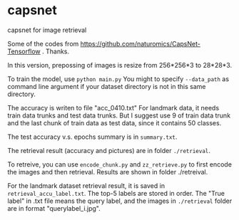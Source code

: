 # capsnet
capsnet for image retrieval

Some of the codes from https://github.com/naturomics/CapsNet-Tensorflow . Thanks.

In this version, prepossing of images is resize from 256\*256\*3 to 28\*28\*3.

To train the model, use `python main.py`
You might to specify `--data_path` as command line argument if your dataset directory is not in this same directory.

The accuracy is writen to file "acc_0410.txt"
For landmark data, it needs train data trunks and test data trunks. But I suggest use 9 of train data trunk and 
the last chunk of train data as test data, since it contains 50 classes.

The test accuracy v.s. epochs summary is in `summary.txt`.

The retrieval result (accuracy and pictures) are in folder `./retrieval`.

To retreive, you can use `encode_chunk.py` and `zz_retrieve.py` to first encode the images and then retrieval. Results are shown in folder ./retreival.

For the landmark dataset retrieval result, it is saved in `retrieval_accu_label.txt`. The top-5 labels are stored in order.
The "True label" in .txt file means the query label, and the images in `./retrieval` folder are in format "querylabel_i.jpg".


